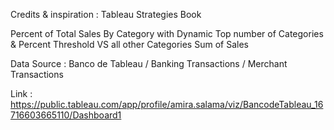 Credits & inspiration :  Tableau Strategies Book 


Percent of Total Sales By Category with Dynamic Top number of Categories & Percent Threshold VS all other Categories Sum of Sales

Data Source : Banco de Tableau / Banking Transactions / Merchant Transactions



Link : https://public.tableau.com/app/profile/amira.salama/viz/BancodeTableau_16716603665110/Dashboard1
